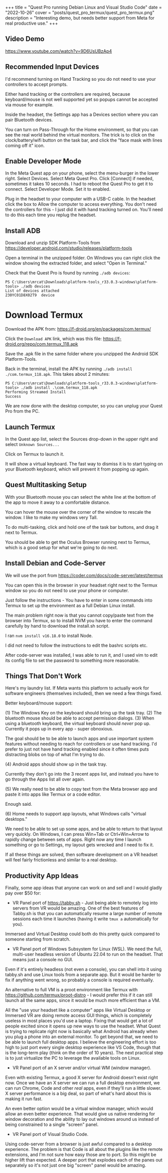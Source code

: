 +++
title = "Quest Pro running Debian Linux and Visual Studio Code"
date = "2022-10-26"
cover = "posts/quest_pro_termux/quest_pro_termux.png"
description = "Interesting demo, but needs better support from Meta for real productive use."
+++

## Video Demo

https://www.youtube.com/watch?v=9D6UsUBzAp4


## Recommended Input Devices

I'd recommend turning on Hand Tracking so you do not need to use your controllers to accept prompts.

Either hand tracking or the controllers are required, because keyboard/mouse is not well supported yet so popups cannot be accepted via mouse for example.

Inside the headset, the Settings app has a Devices section where you can pair Bluetooth devices.

You can turn on Pass-Through for the Home environment, so that you can see the real world behind the virtual monitors.  The trick is to click on the clock/battery/wifi button on the task bar, and click the "face mask with lines coming off it" icon.


## Enable Developer Mode

In the Meta Quest app on your phone, select the menu-burger in the lower right.
Select Devices.
Select Meta Quest Pro.  Click [Connect] if needed, sometimes it takes 10 seconds.  I had to reboot the Quest Pro to get it to connect.
Select Developer Mode.
Set it to enabled.

Plug in the headset to your computer with a USB-C cable.  In the headset click the box to Allow the computer to access everything.  You don't need the controllers for this - I just did it with hand tracking turned on.  You'll need to do this each time you replug the headset.


## Install ADB

Download and unzip SDK Platform-Tools from https://developer.android.com/studio/releases/platform-tools

Open a terminal in the unzipped folder.  On Windows you can right click the window showing the extracted folder, and select "Open in Terminal."

Check that the Quest Pro is found by running `./adb devices`:

```
PS C:\Users\mrcat\Downloads\platform-tools_r33.0.3-windows\platform-tools> ./adb devices
List of devices attached
230YC01D8X02T9  device
```


# Download Termux

Download the APK from:
https://f-droid.org/en/packages/com.termux/

Click the `Download APK` link, which was this file: https://f-droid.org/repo/com.termux_118.apk

Save the .apk file in the same folder where you unzipped the Android SDK Platform-Tools.

Back in the terminal, install the APK by running `./adb install ./com.termux_118.apk`.  This takes about 2 minutes:

```
PS C:\Users\mrcat\Downloads\platform-tools_r33.0.3-windows\platform-tools> ./adb install .\com.termux_118.apk
Performing Streamed Install
Success
```

We are now done with the desktop computer, so you can unplug your Quest Pro from the PC.


## Launch Termux

In the Quest app list, select the Sources drop-down in the upper right and select `Unknown Sources...`

Click on Termux to launch it.

It will show a virtual keyboard.  The fast way to dismiss it is to start typing on your Bluetooth keyboard, which will prevent it from popping up again.


## Quest Multitasking Setup

With your Bluetooth mouse you can select the white line at the bottom of the app to move it away to a comfortable distance.

You can hover the mouse over the corner of the window to rescale the window.  I like to make my windows very Tall.

To do multi-tasking, click and hold one of the task bar buttons, and drag it next to Termux.

You should be able to get the Oculus Browser running next to Termux, which is a good setup for what we're going to do next.


## Install Debian and Code-Server

We will use the port from https://coder.com/docs/code-server/latest/termux

You can open this in the browser in your headset right next to the Termux window so you do not need to use your phone or computer.

Just follow the instructions - You have to enter in some commands into Termux to set up the environment as a full Debian Linux install.

The main problem right now is that you cannot copy/paste text from the browser into Termux, so to install NVM you have to enter the command carefully by hand to download the install.sh script.

I ran `nvm install v16.18.0` to install Node.

I did not need to follow the instructions to edit the bashrc scripts etc.

After code-server was installed, I was able to run it, and I used vim to edit its config file to set the password to something more reasonable.


## Things That Don't Work

Here's my laundry list.  If Meta wants this platform to actually work for software engineers (themselves included), then we need a few things fixed.

Better keyboard/mouse support:

(1) The Windows Key on the keyboard should bring up the task tray.
(2) The bluetooth mouse should be able to accept permission dialogs.
(3) When using a bluetooth keyboard, the virtual keyboard should *never* pop up.  Currently it pops up in every app - super obnoxious.

The goal should be to be able to launch apps and use important system features without needing to reach for controllers or use hand tracking.  I'd prefer to just not have hand tracking enabled since it often times puts distracting blobs on top of what I'm trying to do.

(4) Android apps should show up in the task tray.

Currently they don't go into the 3 recent apps list, and instead you have to go through the Apps list all over again.

(5) We really need to be able to copy text from the Meta browser app and paste it into apps like Termux or a code editor.

Enough said.

(6) Home needs to support app layouts, what Windows calls "virtual desktops."

We need to be able to set up some apps, and be able to return to that layout very quickly.  On Windows, I can press Win+Tab or Ctrl+Win+Arrow to rapidly change between sets of apps.  Right now any time I launch something or go to Settings, my layout gets wrecked and I need to fix it.

If all these things are solved, then software development on a VR headset will feel fairly frictionless and similar to a real desktop.


## Productivity App Ideas

Finally, some app ideas that anyone can work on and sell and I would gladly pay over $50 for:

* VR Panel port of https://tabby.sh - Just being able to remotely log into servers from VR would be amazing.  One of the best features of Tabby.sh is that you can automatically resume a large number of remote sessions each time it launches (having it write `tmux a` automatically for you).

Immersed and Virtual Desktop could both do this pretty quick compared to someone starting from scratch.

* VR Panel port of Windows Subsystem for Linux (WSL).  We need the full, multi-user headless version of Ubuntu 22.04 to run on the headset.  That means just a console no GUI.

Even if it's entirely headless (not even a console), you can shell into it using tabby.sh and use Linux tools from a separate app.  But it would be harder to fix if anything went wrong, so probably a console is required eventually.

An alternative to full VM is a proot environment like Termux with https://github.com/termux/proot-distro - I would prefer this if it can still launch all the same apps, since it would be much more efficient than a VM.

All the "use your headset like a computer" apps like Virtual Desktop or Immersed VR are doing remote access GUI things, which is completely useless in most places you'd use a laptop.  Fixing that would get a lot of people excited since it opens up new ways to use the headset.  What Quest is trying to replicate right now is basically what Android has already when you plug a phone into an external monitor.  To get beyond that, we need to be able to launch full desktop apps.  I believe the engineering effort is too high to just port every single desktop experience like VS Code, though that is the long-term play (think on the order of 10 years).  The next practical step is to just virtualize the PC to leverage the available tools on Linux.

* VR Panel port of an X server and/or virtual WM (window manager).

Even with existing Termux, a good X server for Android doesn't exist right now.  Once we have an X server we can run a full desktop environment, we can run Chrome, Code and other *real* apps, even if they'll run a little slower.  X server performance is a big deal, so part of what's hard about this is making it run fast.

An even better option would be a virtual window manager, which would allow an even better experience.  That would give us native rendering for window decoration and the ability to lay out windows around us instead of being constrained to a single "screen" panel.

* VR Panel port of Visual Studio Code.

Using code-server from a browser is just awful compared to a desktop experience.  The problem is that Code is all about the plugins like the remote extensions, and I'm not sure how easy those are to port.  So this might be higher lift than expected.  A deeper port that explodes each of the panes out separately so it's not just one big "screen" panel would be amazing.
